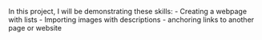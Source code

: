 
In this project, I will be demonstrating these skills:
    - Creating a webpage with lists
    - Importing images with descriptions
    - anchoring links to another page or website